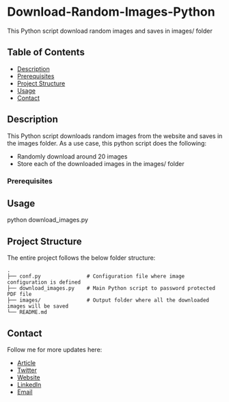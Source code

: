 # Download-Random-Images-Python

This Python script download random images and saves in images/ folder

## Table of Contents

- [Description](#description)
- [Prerequisites](#prerequisites)
- [Project Structure](#structure)
- [Usage](#usage)
- [Contact](#contact)

## Description <a name = "description"></a>

This Python script downloads random images from the website and saves in the images folder. As a use case, this python script does the following:

- Randomly download around 20 images
- Store each of the downloaded images in the images/ folder

### Prerequisites <a name = "prerequisites"></a>


## Usage <a name = "usage"></a>

python download_images.py


## Project Structure  <a name = "structure"></a>

The entire project follows the below folder structure:

    .
    ├── conf.py               # Configuration file where image configuration is defined
    ├── download_images.py    # Main Python script to password protected PDF file
    ├── images/               # Output folder where all the downloaded images will be saved    
    └── README.md


## Contact <a name = "contact"></a>

Follow me for more updates here:

- [Article](https://sapnaedu.com/how-to-download-random-images-in-python/)
- [Twitter](https://twitter.com/sapnaedu)
- [Website](https://www.sapnaedu.com)
- [LinkedIn](https://www.linkedin.com/in/kiranchandrashekhar/)
- [Email](mailto:kiran.chandrashekhar@gmail.com)
